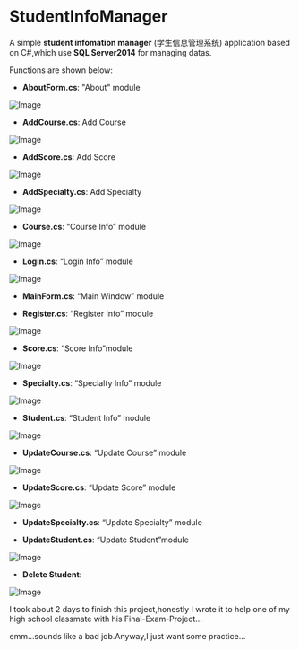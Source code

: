 # StudentInfoManager

A simple **student infomation manager** (学生信息管理系统) application based on C#,which use **SQL Server2014** for managing datas.

Functions are shown below:

- **AboutForm.cs**:		"About" module

![Image](https://github.com/Larry955/StudentInfoManager/blob/master/Images/关于.jpg)

- **AddCourse.cs**:		Add Course

![Image](https://github.com/Larry955/StudentInfoManager/blob/master/Images/课程信息管理-添加课程.jpg)
- **AddScore.cs**:	Add Score

![Image](https://github.com/Larry955/StudentInfoManager/blob/master/Images/分数管理系统-添加成绩.jpg)

- **AddSpecialty.cs**:	Add Specialty

![Image](https://github.com/Larry955/StudentInfoManager/blob/master/Images/专业.jpg)

- **Course.cs**:	“Course Info” module

![Image](https://github.com/Larry955/StudentInfoManager/blob/master/Images/课程信息管理.jpg)

- **Login.cs**:	“Login Info” module

![Image](https://github.com/Larry955/StudentInfoManager/blob/master/Images/登陆.jpg)

- **MainForm.cs**:	“Main Window” module

- **Register.cs**:	“Register Info” module

![Image](https://github.com/Larry955/StudentInfoManager/blob/master/Images/注册.jpg)

- **Score.cs**:	“Score Info”module

![Image](https://github.com/Larry955/StudentInfoManager/blob/master/Images/分数管理系统.jpg)

- **Specialty.cs**:	“Specialty Info” module

![Image](https://github.com/Larry955/StudentInfoManager/blob/master/Images/专业信息管理.jpg)

- **Student.cs**:	“Student Info” module

![Image](https://github.com/Larry955/StudentInfoManager/blob/master/Images/学生信息管理.jpg)

- **UpdateCourse.cs**:	“Update Course” module

![Image](https://github.com/Larry955/StudentInfoManager/blob/master/Images/修改课程.jpg)

- **UpdateScore.cs**:	“Update Score” module

![Image](https://github.com/Larry955/StudentInfoManager/blob/master/Images/修改成绩.jpg)

- **UpdateSpecialty.cs**:	“Update Specialty” module

- **UpdateStudent.cs**:	“Update Student”module

![Image](https://github.com/Larry955/StudentInfoManager/blob/master/Images/修改学生信息.jpg)


- **Delete Student**:

![Image](https://github.com/Larry955/StudentInfoManager/blob/master/Images/删除学生信息.jpg)

I took about 2 days to finish this project,honestly I wrote it to help one of my high school classmate with his Final-Exam-Project...

emm...sounds like a bad job.Anyway,I just want some practice...
